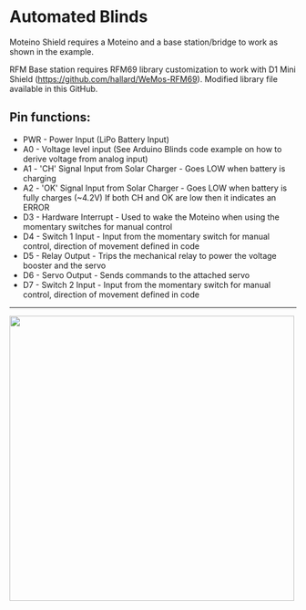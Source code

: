 # Automated Blinds

Moteino Shield requires a Moteino and a base station/bridge to work as shown in the example.

RFM Base station requires RFM69 library customization to work with D1 Mini Shield (https://github.com/hallard/WeMos-RFM69). Modified library file available in this GitHub.

## Pin functions:

- PWR - Power Input (LiPo Battery Input)
- A0 - Voltage level input (See Arduino Blinds code example on how to derive voltage from analog input)
- A1 - 'CH' Signal Input from Solar Charger - Goes LOW when battery is charging
- A2 - 'OK' Signal Input from Solar Charger - Goes LOW when battery is fully charges (~4.2V) If both CH and OK are low then it indicates an ERROR
- D3 - Hardware Interrupt - Used to wake the Moteino when using the momentary switches for manual control
- D4 - Switch 1 Input - Input from the momentary switch for manual control, direction of movement defined in code
- D5 - Relay Output - Trips the mechanical relay to power the voltage booster and the servo
- D6 - Servo Output - Sends commands to the attached servo
- D7 - Switch 2 Input - Input from the momentary switch for manual control, direction of movement defined in code

----------

<img src="https://raw.githubusercontent.com/blebson/Automated-Blinds/master/Moteino-Shield-Schematic1.6.png" height="500">
